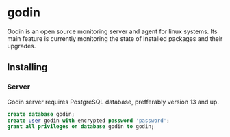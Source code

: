 # godin

Godin is an open source monitoring server and agent for linux systems. Its main feature is currently monitoring the state of installed packages and their upgrades.


## Installing

### Server

Godin server requires PostgreSQL database, prefferably version 13 and up.

```sql
create database godin;
create user godin with encrypted password 'password';
grant all privileges on database godin to godin;
```


